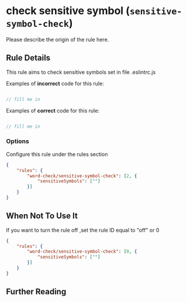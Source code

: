 # check sensitive symbol (`sensitive-symbol-check`)

Please describe the origin of the rule here.

## Rule Details

This rule aims to check sensitive symbols set in file .eslintrc.js  

Examples of **incorrect** code for this rule:

```js

// fill me in

```

Examples of **correct** code for this rule:

```js

// fill me in

```

### Options

Configure this rule under the rules section

```json
{
    "rules": {
        "word-check/sensitive-symbol-check": [2, {
            "sensitiveSymbols": [""]
        }]
    }
}
```

## When Not To Use It

If you want to turn the rule off ,set the rule ID equal to "off" or 0

```json
{
    "rules": {
        "word-check/sensitive-symbol-check": [0, {
            "sensitiveSymbols": [""]
        }]
    }
}
```

## Further Reading


